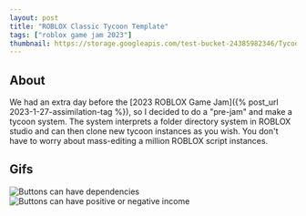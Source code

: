 ```yaml
---
layout: post
title: "ROBLOX Classic Tycoon Template"
tags: ["roblox game jam 2023"]
thumbnail: https://storage.googleapis.com/test-bucket-24385982346/TycoonSystem/ButtonsWithDependencies.gif
---
```


## About

We had an extra day before the [2023 ROBLOX Game Jam]({% post_url 2023-1-27-assimilation-tag %}), so I decided to do a "pre-jam" and make a tycoon system. The system interprets a folder directory system in ROBLOX studio and can then clone new tycoon instances as you wish. You don't have to worry about mass-editing a million ROBLOX script instances.

## Gifs

![Buttons can have dependencies](https://storage.googleapis.com/test-bucket-24385982346/TycoonSystem/ButtonsWithDependencies.gif)
![Buttons can have positive or negative income](https://storage.googleapis.com/test-bucket-24385982346/TycoonSystem/ButtonsWithIncome.gif)
